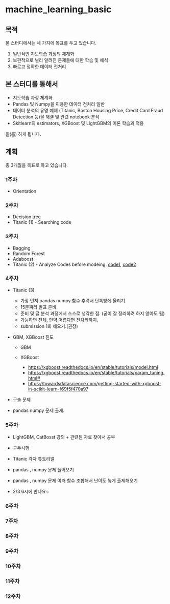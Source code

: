 # machine_learning_basic

## 목적
본 스터디에서는 세 가지에 목표를 두고 있습니다.

1. 일반적인 지도학습 과정의 체계화
2. 보편적으로 널리 알려진 문제들에 대한 학습 및 해석
3. 빠르고 정확한 데이터 전처리

## 본 스터디를 통해서

- 지도학습 과정 체계화
- Pandas 및 Numpy을 이용한 데이터 전처리 일반
- 데이터 분석의 유명 예제 (Titanic, Boston Housing Price, Credit Card Fraud Detection 등)을 해결 및 관련 notebook 분석
- Skitlearn의 estimators, XGBoost 및 LightGBM의 이론 학습과 적용

을(를) 하게 됩니다.

## 계획

총 3개월을 목표로 하고 있습니다. 

### 1주차
- Orientation
### 2주차
- Decision tree
- Titanic (1) - Searching code
### 3주차
- Bagging
- Random Forest
- Adaboost
- Titanic (2) - Analyze Codes before modeing. [code1](https://www.kaggle.com/gunesevitan/titanic-advanced-feature-engineering-tutorial/notebook), [code2](https://www.kaggle.com/yassineghouzam/titanic-top-4-with-ensemble-modeling/notebook)
### 4주차
- Titanic (3)
	- 가장 먼저 pandas numpy 함수 추려서 단톡방에 올리기.
	- 15분짜리 발표 준비.
	- 준비 및 글 분석 과정에서 스스로 생각한 점. (굳이 잘 정리하려 하지 않아도 됨)
	- 가능하면 전체, 만약 어렵다면 전처리까지.
	- submission 1회 해오기.(권장)

- GBM, XGBoost 진도
    - GBM
    - XGBoost
    
      - https://xgboost.readthedocs.io/en/stable/tutorials/model.html
      - https://xgboost.readthedocs.io/en/stable/tutorials/param_tuning.html#
      - https://towardsdatascience.com/getting-started-with-xgboost-in-scikit-learn-f69f5f470a97
- 구술 문제 
- pandas numpy 문제 출제.

### 5주차

- LightGBM, CatBosst 강의 + 관련된 자료 찾아서 공부
- 구두시험 

- Titanic 각자 튜토리얼 

- pandas , numpy 문제 풀어오기
- pandas , numpy 문제 여러 함수 조합해서 난이도 높게 출제해오기

- 2/3 6시에 만나요~



### 6주차
### 7주차
### 8주차
### 9주차
### 10주차
### 11주차
### 12주차










